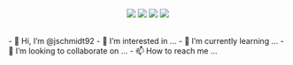 <p align="center">
  <img src = "https://github-readme-stats.vercel.app/api?username=jschmidt92&show_icons=true&count_private=true&theme=darcula&hide_border=true&hide=issues&bg_color=00000000">
  <img src = "https://github-readme-stats.vercel.app/api/top-langs/?username=jschmidt92&layout=compact&hide_border=true&theme=darcula&bg_color=00000000&langs_count=6&count_private=true">
  <img src = "https://github-readme-stats.vercel.app/api/wakatime?username=@JSchmidt92&layout=compact&hide_border=true&theme=darcula&bg_color=00000000&count_private=true">
  <img src = "https://github-readme-streak-stats.herokuapp.com?user=jschmidt92&theme=darcula&hide_border=true&background=FFFFFF00&count_private=true">
  <br>
  <br>
</p>
- 👋 Hi, I’m @jschmidt92
- 👀 I’m interested in ...
- 🌱 I’m currently learning ...
- 💞️ I’m looking to collaborate on ...
- 📫 How to reach me ...

<!---
jschmidt92/jschmidt92 is a ✨ special ✨ repository because its `README.md` (this file) appears on your GitHub profile.
You can click the Preview link to take a look at your changes.
--->
